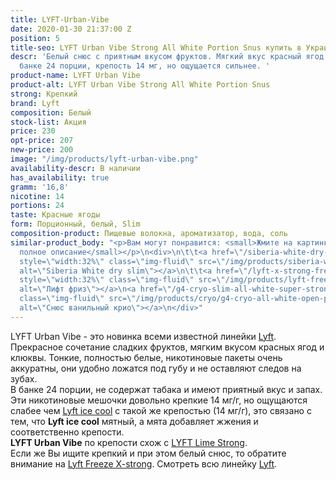 ```yaml
---
title: LYFT-Urban-Vibe
date: 2020-01-30 21:37:00 Z
position: 5
title-seo: LYFT Urban Vibe Strong All White Portion Snus купить в Украине
descr: 'Белый снюс с приятным вкусом фруктов. Мягкий вкус красный ягод и клюквы. В
  банке 24 порции, крепость 14 мг, но ощущается сильнее. '
product-name: LYFT Urban Vibe
product-alt: LYFT Urban Vibe Strong All White Portion Snus
strong: Крепкий
brand: Lyft
composition: Белый
stock-list: Акция
price: 230
opt-price: 207
new-price: 200
image: "/img/products/lyft-urban-vibe.png"
availability-descr: В наличии
has_availability: true
gramm: '16,8'
nicotine: 14
portions: 24
taste: Красные ягоды
form: Порционный, белый, Slim
composition-product: Пищевые волокна, ароматизатор, вода, соль
similar-product_body: "<p>Вам могут понравится: <small>Жмите на картинки и читайте
  полное описание</small></p>\n<div>\n\t\t<a href=\"/siberia-white-dry-slim\"><img
  style=\"width:32%\" class=\"img-fluid\" src=\"/img/products/siberia-white-dry-slim/siberia-open-and-cryo.jpg\"
  alt=\"Siberia White dry slim\"></a>\n\t\t<a href=\"/lyft-x-strong-freeze-slim-white\"><img
  style=\"width:32%\" class=\"img-fluid\" src=\"/img/products/lyft-freeze/lyft-freeze-open.jpg\"
  alt=\"Лифт фриз\"></a>\n<a href=\"/g4-cryo-slim-all-white-super-strong\"><img style=\"width:32%\"
  class=\"img-fluid\" src=\"/img/products/cryo/g4-cryo-all-white-open-portion.jpg\"
  alt=\"Снюс ванильный крио\"></a>\n</div>"
---
```


LYFT Urban Vibe - это новинка всеми известной линейки [Lyft](/lyft).
Прекрасное сочетание сладких фруктов, мягким вкусом красных ягод и клюквы. 
Тонкие, полностью белые, никотиновые пакеты очень аккуратны, они удобно ложатся под губу и не оставляют следов на зубах.<br>
В банке 24 порции, не содержат табака и имеют приятный вкус и запах.<br>
Эти никотиновые мешочки довольно крепкие 14 мг/г, но ощущаются слабее чем [Lyft ice cool](/lyft-strong-ice-cool-mint-slim-all-white) с такой же крепостью (14 мг/г), это связано с тем, что **Lyft ice cool** мятный, а мята добавляет жжения и соответственно крепости.<br>
**LYFT Urban Vibe** по крепости схож с [LYFT Lime Strong](/lyft-strong-lime-slim-all-white).<br>
Если же Вы ищите крепкий и при этом белый снюс, то обратите внимание на [Lyft Freeze X-strong](/lyft-x-strong-freeze-slim-white).
Смотреть всю линейку [Lyft](/lyft). 